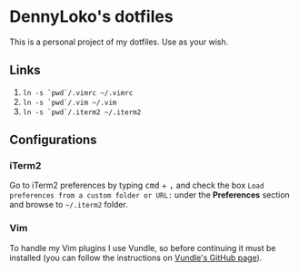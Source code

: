# DennyLoko's dotfiles

This is a personal project of my dotfiles. Use as your wish.

## Links
 1. ``ln -s `pwd`/.vimrc ~/.vimrc``
 2. ``ln -s `pwd`/.vim ~/.vim``
 3. ``ln -s `pwd`/.iterm2 ~/.iterm2``

## Configurations
### iTerm2
Go to iTerm2 preferences by typing <kbd>cmd</kbd> + <kbd>,</kbd> and check the box `Load preferences from a custom folder or URL:` under the __Preferences__ section and browse to `~/.iterm2` folder.

### Vim
To handle my Vim plugins I use Vundle, so before continuing it must be installed (you can follow the instructions on [Vundle's GitHub page](https://github.com/VundleVim/Vundle.vim)).

